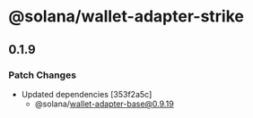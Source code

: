# @solana/wallet-adapter-strike

## 0.1.9

### Patch Changes

-   Updated dependencies [353f2a5c]
    -   @solana/wallet-adapter-base@0.9.19
